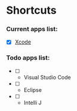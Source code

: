 # Shortcuts

### Current apps list:

* [X] [Xcode](http://blaszku.alwaysdata.net/shortcuts/xcode.html) 



### Todo apps list:

* [ ] - Visual Studio Code
* [ ] - Eclipse
* [ ] - Intelli J